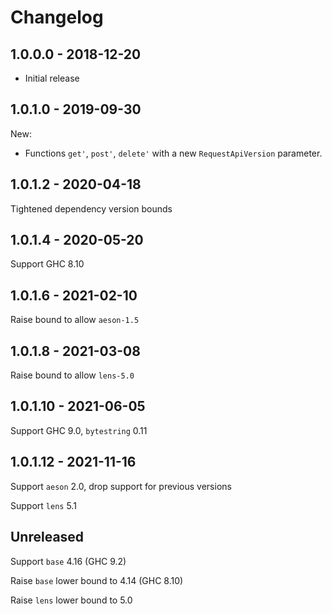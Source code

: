 # Changelog

## 1.0.0.0 - 2018-12-20

- Initial release

## 1.0.1.0 - 2019-09-30

New:

  - Functions `get'`, `post'`, `delete'` with a new `RequestApiVersion` parameter.

## 1.0.1.2 - 2020-04-18

Tightened dependency version bounds

## 1.0.1.4 - 2020-05-20

Support GHC 8.10

## 1.0.1.6 - 2021-02-10

Raise bound to allow `aeson-1.5`

## 1.0.1.8 - 2021-03-08

Raise bound to allow `lens-5.0`

## 1.0.1.10 - 2021-06-05

Support GHC 9.0, `bytestring` 0.11

## 1.0.1.12 - 2021-11-16

Support `aeson` 2.0, drop support for previous versions

Support `lens` 5.1

## Unreleased

Support `base` 4.16 (GHC 9.2)

Raise `base` lower bound to 4.14 (GHC 8.10)

Raise `lens` lower bound to 5.0
